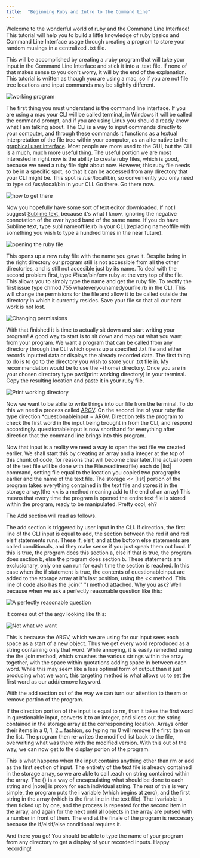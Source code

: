 ```yaml
---
title:  "Beginning Ruby and Intro to the Command Line"
---
```

<p>
  Welcome to the wonderful world of ruby and the Command Line Interface!  This tutorial will help you to build a little knowledge of ruby basics and Command Line Interface usage through creating a program to store your random musings in a centralized .txt file.
</p>
<script src="https://gist.github.com/bdfairbanks/aa74956d55ab38f25b8a3cf7f212fa61.js"></script>

<p>
  This will be accomplished by creating a .ruby program that will take your input in the Command Line Interface and stick it into a .text file.  If none of that makes sense to you don't worry, it will by the end of the explanation. This tutorial is written as though you are using a mac, so if you are not file tree locations and input commands may be slightly different.
</p>

<img src="working.png" alt="working program">

<p>
  The first thing you must understand is the command line interface.  If you are using a mac your CLI will be called terminal, in Windows it will be called the command prompt, and if you are using Linux you should already know what I am talking about.  The CLI is a way to input commands directly to your computer, and through these commands it functions as a textual interpretation of the file tree within your computer, as an alternative to the <a href ="http://www.computerhope.com/jargon/g/gui.htm" target="_blank">graphical user interface</a>.  Most people are more used to the GUI, but the CLI is a much, much more useful thing.  The useful portion we are most interested in right now is the ability to create ruby files, which is good, because we need a ruby file right about now. However, this ruby file needs to be in a specific spot, so that it can be accessed from any directory that your CLI might be.   This spot is /usr/local/bin, so conveniently you only need to type cd /usr/local/bin in your CLI.  Go there. Go there now.
</p>

<img src="usr_local.png" alt="how to get there">

<p>
  Now you hopefully have some sort of text editor downloaded.  If not I suggest <a href = "https://www.sublimetext.com/3">Sublime text,</a> because it's what I know, ignoring the negative connotation of the over hyped band of the same name. If you do have Sublime text, type  subl nameoffile.rb in your CLI.(replacing nameoffile with something you wish to type a hundred times in the near future).
</p>

<img src="questions.png" alt="opening the ruby file">

<p>
  This opens up a new ruby file with the name you gave it.  Despite being in the right directory our program still is not accessible from all the other directories, and is still not accesible just by its name.  To deal with the second problem first, type #!/usr/bin/env ruby at the very top of the file.  This allows you to simply type the name and get the ruby file.  To rectify the first issue type chmod 755 whateveryounamedyourfile.rb in the CLI. This will change the permisions for the file and allow it to be called outside the directory in which it currently resides.  Save your file so that all our hard work is not lost. 
</p>

<img src="chmod.png" alt="Changing permissions">

<p>
  With that finished it is time to actually sit down and start writing your program!  A good way to start is to sit down and map out what you want from your program.  We want a program that can be called from any directory through the CLI which opens up a specified .txt file and either records inputted data or displays the already recorded data.  The first thing to do is to go to the directory you wish to store your .txt file in.  My recommendation would be to use the ~(home) directory.  Once you are in your chosen directory type pwd(print working directory)  in your terminal. Copy the resulting location and paste it in your ruby file. 
</p>

<img src ="pwd.png" alt="Print working directory">

<p>
  Now we want to be ablie to write things into our file from the terminal.  To do this we need a process called <a href="https://www.codecademy.com/articles/ruby-command-line-argv" target="_blank"> ARGV</a>.  On the second line of your ruby file type direction *questionableinput = ARGV.  Direction tells the program to check the first word in the input being brought in from the CLI, and respond accordingly. questionableinput is now shorthand for everything after direction that the command line brings into this program.
</p>

<script src="https://gist.github.com/bdfairbanks/660b8b5149fef2f3626125196384fe85.js"></script>

<p>
  Now that input is a reality we need a way to open the text file we created earlier.  We shall start this by  creating an  array and a integer at the top of this chunk of code, for reasons that will become clear later.The actual open of the text file will be done with the  File.readlines(file).each do |list| command, setting file  equal to the location you copied two paragraphs earlier and the name of the text file. The storage << |list| portion of the program takes everything contained in the text file and stores it in the storage array.(the << is a method meaning add to the end of an array)  This means that every time the program is opened the entire text file is stored within the program, ready to be manipulated.  Pretty cool, eh?  
</p>

<script src="https://gist.github.com/bdfairbanks/c5f70d4b742b3af8c52e54873a8bfe1d.js"></script>

<p>The Add section will read as follows.</p> 

 <script src="https://gist.github.com/bdfairbanks/d9f81c2e88051fd6111408308f8859ba.js"></script>
<p>
  The add section is triggered by user input in the CLI.  If direction, the first line of the CLI input is equal to add, the section between the red if and red elsif statements runs.  These if, elsif, and at the bottom else statements are called conditionals, and they make sense if you just speak them out loud.  If this is true, the program does this section a, else if that is true, the program does section b, else the program does section b.  These statements are exclusionary, only one can run for each time the section is reached. In this case when the if statement is true, the contents of questionableinput are added to the storage array at it's last position, using the << method. This line of code also has the .join(" ") method attached.  Why you ask? Well because when we ask a perfectly reasonable question like this:
</p>

<img src="walrus_input.png" alt="A perfectly reasonable question">

<p>It comes out of the argv looking like this:</p>

<img src="walruses_b4_split.png" alt="Not what we want">

<p> 
  This is because the ARGV, which we are using for our input sees each space as a start of a new object.  Thus we get every word reproduced as a string containing only that word. While annoying, it is easily remedied using the the .join method, which smushes the various strings within the array together, with the space within quotations adding space in between each word. While this may seem like a less optimal form of output than it just producing what we want, this targeting method is what allows us to set the first word as our add/remove keyword. 
</p>

<p>With the add section out of the way we can turn our attention to the rm or remove portion of the program.</p>

<script src="https://gist.github.com/bdfairbanks/d3e9b649ad3abe437b96102df395b3dc.js"></script>

<p>
  If the direction portion of the input is equal to rm, than it takes the first word in questionable input, converts it to an integer, and slices out the string contained in the storage array at the corresponding location.  Arrays order their items in a 0, 1, 2... fashion, so typing rm 0 will remove the first item on the list. The program then re-writes the modified list back to the file, overwriting what was there with the modified version.  With this out of the way, we can now get to the display porion of the program.
</p>

<script src="https://gist.github.com/bdfairbanks/9ba4dbcd72e2fa82f49cd4eda1e3ed5c.js"></script>

<p>
  This is what happens when the input contains anything other than rm or add as the first section of input.  The entirety of the text file is already contained in the storage array, so we are able to call .each on string contained within the array.  The {} is a way of encapsulating what should be done to each string and |note| is proxy for each individual string.  The rest of this is very simple, the program puts the i variable (which begins at zero), and the first string in the array (which is the first line in the text file). The i variable is then ticked up by one, and the process is repeated for the second item in the array, and again for the next until all objects in the array are putsed with a number in front of them. The end at the finale of the program is neccesary because the if/elsif/else conditional requires it.
</p> 
<p> And there you go!  You should be able to type the name of your program from any directory to get a display of your recorded inputs.  Happy recording!</p>